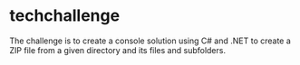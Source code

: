 # techchallenge
The challenge is to create a console solution using C# and .NET to create a ZIP file from a given directory and its files and subfolders.
